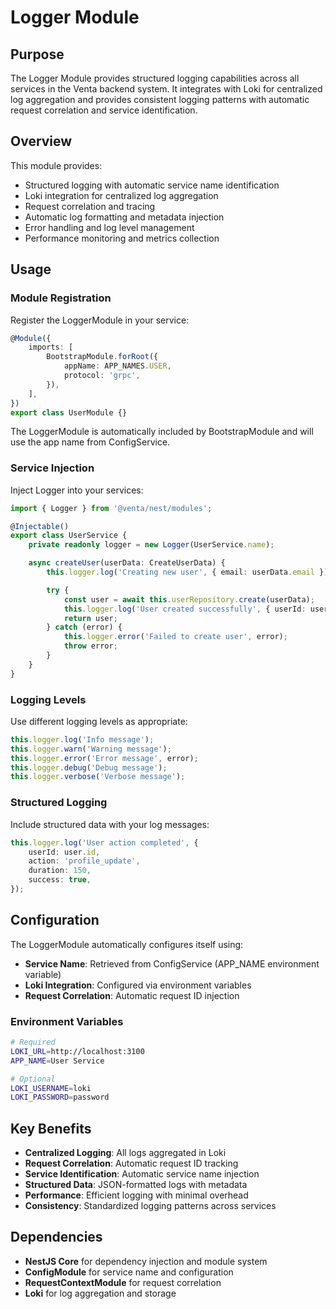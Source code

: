 # Logger Module

## Purpose

The Logger Module provides structured logging capabilities across all services in the Venta backend system. It integrates with Loki for centralized log aggregation and provides consistent logging patterns with automatic request correlation and service identification.

## Overview

This module provides:

- Structured logging with automatic service name identification
- Loki integration for centralized log aggregation
- Request correlation and tracing
- Automatic log formatting and metadata injection
- Error handling and log level management
- Performance monitoring and metrics collection

## Usage

### Module Registration

Register the LoggerModule in your service:

```typescript
@Module({
	imports: [
		BootstrapModule.forRoot({
			appName: APP_NAMES.USER,
			protocol: 'grpc',
		}),
	],
})
export class UserModule {}
```

The LoggerModule is automatically included by BootstrapModule and will use the app name from ConfigService.

### Service Injection

Inject Logger into your services:

```typescript
import { Logger } from '@venta/nest/modules';

@Injectable()
export class UserService {
	private readonly logger = new Logger(UserService.name);

	async createUser(userData: CreateUserData) {
		this.logger.log('Creating new user', { email: userData.email });

		try {
			const user = await this.userRepository.create(userData);
			this.logger.log('User created successfully', { userId: user.id });
			return user;
		} catch (error) {
			this.logger.error('Failed to create user', error);
			throw error;
		}
	}
}
```

### Logging Levels

Use different logging levels as appropriate:

```typescript
this.logger.log('Info message');
this.logger.warn('Warning message');
this.logger.error('Error message', error);
this.logger.debug('Debug message');
this.logger.verbose('Verbose message');
```

### Structured Logging

Include structured data with your log messages:

```typescript
this.logger.log('User action completed', {
	userId: user.id,
	action: 'profile_update',
	duration: 150,
	success: true,
});
```

## Configuration

The LoggerModule automatically configures itself using:

- **Service Name**: Retrieved from ConfigService (APP_NAME environment variable)
- **Loki Integration**: Configured via environment variables
- **Request Correlation**: Automatic request ID injection

### Environment Variables

```bash
# Required
LOKI_URL=http://localhost:3100
APP_NAME=User Service

# Optional
LOKI_USERNAME=loki
LOKI_PASSWORD=password
```

## Key Benefits

- **Centralized Logging**: All logs aggregated in Loki
- **Request Correlation**: Automatic request ID tracking
- **Service Identification**: Automatic service name injection
- **Structured Data**: JSON-formatted logs with metadata
- **Performance**: Efficient logging with minimal overhead
- **Consistency**: Standardized logging patterns across services

## Dependencies

- **NestJS Core** for dependency injection and module system
- **ConfigModule** for service name and configuration
- **RequestContextModule** for request correlation
- **Loki** for log aggregation and storage
